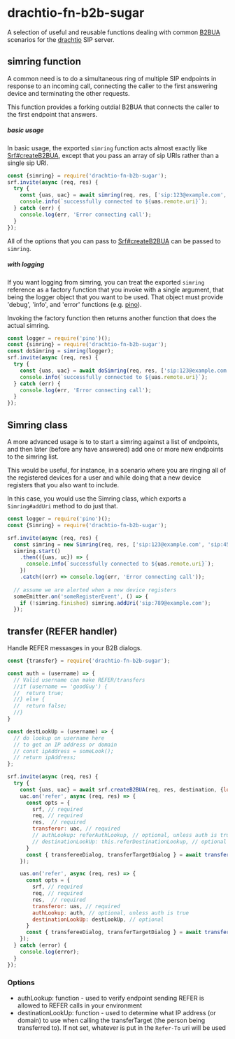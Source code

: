 # drachtio-fn-b2b-sugar

A selection of useful and reusable functions dealing with common [B2BUA](https://drachtio.org/api#srf-create-b2bua) scenarios for the [drachtio](https://drachtio.org) SIP server.

## simring function

A common need is to do a simultaneous ring of multiple SIP endpoints in response to an incoming call, connecting the caller to the first answering device and terminating the other requests.

This function provides a forking outdial B2BUA that connects the caller to the first endpoint that answers.

##### basic usage
In basic usage, the exported `simring` function acts almost exactly like [Srf#createB2BUA](https://drachtio.org/api#srf-create-b2bua), except that you pass an array of sip URIs rather than a single sip URI.
```js
const {simring} = require('drachtio-fn-b2b-sugar');
srf.invite(async (req, res) {
  try {
    const {uas, uac} = await simring(req, res, ['sip:123@example.com', 'sip:456@example.com']);
    console.info(`successfully connected to ${uas.remote.uri}`);
  } catch (err) {
    console.log(err, 'Error connecting call');
  }
});
```
All of the options that you can pass to [Srf#createB2BUA](https://drachtio.org/api#srf-create-b2bua) can be passed to `simring`.

##### with logging
If you want logging from simring, you can treat the exported `simring` reference as a factory function that you invoke with a single argument, that being the logger object that you want to be used.  That object must provide 'debug', 'info', and 'error' functions (e.g. [pino](https://www.npmjs.com/package/pino)).

Invoking the factory function then returns another function that does the actual simring.
```js
const logger = require('pino')();
const {simring} = require('drachtio-fn-b2b-sugar');
const doSimring = simring(logger);
srf.invite(async (req, res) {
  try {
    const {uas, uac} = await doSimring(req, res, ['sip:123@example.com', 'sip:456@example.com']);
    console.info(`successfully connected to ${uas.remote.uri}`);
  } catch (err) {
    console.log(err, 'Error connecting call');
  }
});
```
## Simring class
A more advanced usage is to to start a simring against a list of endpoints, and then later (before any have answered) add one or more new endpoints to the simring list.  

This would be useful, for instance, in a scenario where you are ringing all of the registered devices for a user and while doing that a new device registers that you also want to include.

In this case, you would use the Simring class, which exports a `Simring#addUri` method to do just that.
```js
const logger = require('pino')();
const {Simring} = require('drachtio-fn-b2b-sugar');

srf.invite(async (req, res) {
  const simring = new Simring(req, res, ['sip:123@example.com', 'sip:456@example.com']);
  simring.start()
    .then(({uas, uc}) => {
      console.info(`successfully connected to ${uas.remote.uri}`);
    })
    .catch((err) => console.log(err, 'Error connecting call'));
  
  // assume we are alerted when a new device registers
  someEmitter.on('someRegisterEvent', () => {
    if (!simring.finished) simring.addUri('sip:789@example.com');
  });
```

## transfer (REFER handler)

Handle REFER messasges in your B2B dialogs.

```js
const {transfer} = require('drachtio-fn-b2b-sugar');

const auth = (username) => {
  // Valid username can make REFER/transfers
  //if (username == 'goodGuy') {
  //  return true;
  //} else {
  //  return false;
  //}
}

const destLookUp = (username) => {
  // do lookup on username here
  // to get an IP address or domain
  // const ipAddress = someLook();
  // return ipAddress;
};

srf.invite(async (req, res) {
  try {
    const {uas, uac} = await srf.createB2BUA(req, res, destination, {localSdpB: req.body});
    uac.on('refer', async (req, res) => {
      const opts = {
        srf, // required
        req, // required
        res,  // required
        transferor: uac, // required
        // authLookup: referAuthLookup, // optional, unless auth is true
        // destinationLookUp: this.referDestinationLookup, // optional
      }
      const { transfereeDialog, transferTargetDialog } = await transfer(opts);
    });

    uas.on('refer', async (req, res) => {
      const opts = {
        srf, // required
        req, // required
        res,  // required
        transferor: uas, // required
        authLookup: auth, // optional, unless auth is true
        destinationLookUp: destLookUp, // optional
      }
      const { transfereeDialog, transferTargetDialog } = await transfer(opts);
    });
  } catch (error) {
    console.log(error);
  }
});
```

### Options

* authLookup: function - used to verify endpoint sending REFER is allowed to REFER calls in your environment
* destinationLookUp: function - used to determine what IP address (or domain) to use when calling the transferTarget (the person being transferred to). If not set, whatever is put in the `Refer-To` uri will be used
